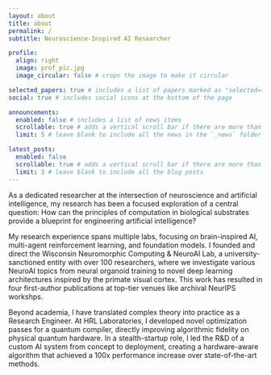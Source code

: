 ```yaml
---
layout: about
title: about
permalink: /
subtitle: Neuroscience-Inspired AI Researcher

profile:
  align: right
  image: prof_pic.jpg
  image_circular: false # crops the image to make it circular

selected_papers: true # includes a list of papers marked as "selected={true}"
social: true # includes social icons at the bottom of the page

announcements:
  enabled: false # includes a list of news items
  scrollable: true # adds a vertical scroll bar if there are more than 3 news items
  limit: 5 # leave blank to include all the news in the `_news` folder

latest_posts:
  enabled: false
  scrollable: true # adds a vertical scroll bar if there are more than 3 new posts items
  limit: 3 # leave blank to include all the blog posts
---
```


As a dedicated researcher at the intersection of neuroscience and artificial intelligence, my research has been a focused exploration of a central question: How can the principles of computation in biological substrates provide a blueprint for engineering artificial intelligence?

My research experience spans multiple labs, focusing on brain-inspired AI, multi-agent reinforcement learning, and foundation models. I founded and direct the Wisconsin Neuromorphic Computing & NeuroAI Lab, a university-sanctioned entity with over 100 researchers, where we investigate various NeuroAI topics from neural organoid training to novel deep learning architectures inspired by the primate visual cortex. This work has resulted in four first-author publications at top-tier venues like archival NeurIPS workshps.

Beyond academia, I have translated complex theory into practice as a Research Engineer. At HRL Laboratories, I developed novel optimization passes for a quantum compiler, directly improving algorithmic fidelity on physical quantum hardware. In a stealth-startup role, I led the R&D of a custom AI system from concept to deployment, creating a hardware-aware algorithm that achieved a 100x performance increase over state-of-the-art methods.
